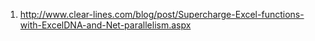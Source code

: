 1. http://www.clear-lines.com/blog/post/Supercharge-Excel-functions-with-ExcelDNA-and-Net-parallelism.aspx
